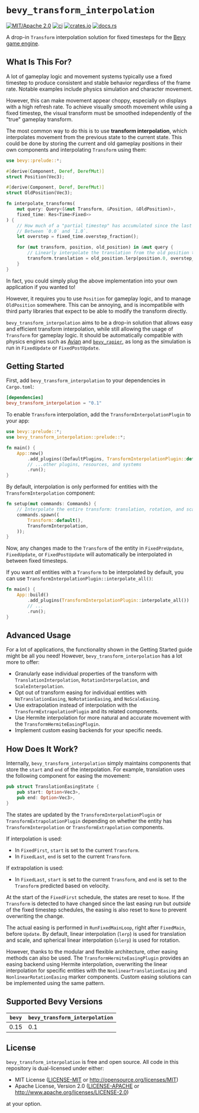 # `bevy_transform_interpolation`

[![MIT/Apache 2.0](https://img.shields.io/badge/license-MIT%2FApache-blue.svg)](https://github.com/Jondolf/bevy_transform_interpolation#license)
[![ci](https://github.com/Jondolf/bevy_transform_interpolation/actions/workflows/ci.yml/badge.svg?branch=main)](https://github.com/Jondolf/bevy_transform_interpolation/actions/workflows/ci.yml)
[![crates.io](https://img.shields.io/crates/v/bevy_transform_interpolation?label=crates.io)](https://crates.io/crates/bevy_transform_interpolation)
[![docs.rs](https://img.shields.io/docsrs/bevy_transform_interpolation?label=docs.rs)](https://docs.rs/bevy_transform_interpolation)

A drop-in `Transform` interpolation solution for fixed timesteps for the [Bevy game engine](https://bevyengine.org).

## What Is This For?

A lot of gameplay logic and movement systems typically use a fixed timestep to produce consistent and stable behavior
regardless of the frame rate. Notable examples include physics simulation and character movement.

However, this can make movement appear choppy, especially on displays with a high refresh rate.
To achieve visually smooth movement while using a fixed timestep, the visual transform must be smoothed
independently of the "true" gameplay transform.

The most common way to do this is to use **transform interpolation**, which interpolates movement from the previous
state to the current state. This could be done by storing the current and old gameplay positions in their own components
and interpolating `Transform` using them:

```rust
use bevy::prelude::*;

#[derive(Component, Deref, DerefMut)]
struct Position(Vec3);

#[derive(Component, Deref, DerefMut)]
struct OldPosition(Vec3);

fn interpolate_transforms(
    mut query: Query<(&mut Transform, &Position, &OldPosition)>,
    fixed_time: Res<Time<Fixed>>
) {
    // How much of a "partial timestep" has accumulated since the last fixed timestep run.
    // Between `0.0` and `1.0`.
    let overstep = fixed_time.overstep_fraction();

    for (mut transform, position, old_position) in &mut query {
        // Linearly interpolate the translation from the old position to the current one.
        transform.translation = old_position.lerp(position.0, overstep_fraction);
    }
}
```

In fact, you could simply plug the above implementation into your own application if you wanted to!

However, it requires you to use `Position` for gameplay logic, and to manage `OldPosition` somewhere.
This can be annoying, and is incompatibile with third party libraries that expect to be able to modify
the transform directly.

`bevy_transform_interpolation` aims to be a drop-in solution that allows easy and efficient transform interpolation,
while still allowing the usage of `Transform` for gameplay logic. It should be automatically compatible with physics engines
such as [Avian](https://github.com/Jondolf/avian) and [`bevy_rapier`](https://github.com/dimforge/bevy_rapier), as long as
the simulation is run in `FixedUpdate` or `FixedPostUpdate`.

## Getting Started

First, add `bevy_transform_interpolation` to your dependencies in `Cargo.toml`:

```toml
[dependencies]
bevy_transform_interpolation = "0.1"
```

To enable `Transform` interpolation, add the `TransformInterpolationPlugin` to your app:

```rust
use bevy::prelude::*;
use bevy_transform_interpolation::prelude::*;

fn main() {
    App::new()
        .add_plugins((DefaultPlugins, TransformInterpolationPlugin::default()))
        // ...other plugins, resources, and systems
        .run();
}
```

By default, interpolation is only performed for entities with the `TransformInterpolation` component:

```rust
fn setup(mut commands: Commands) {
    // Interpolate the entire transform: translation, rotation, and scale.
    commands.spawn((
        Transform::default(),
        TransformInterpolation,
    ));
}
```

Now, any changes made to the `Transform` of the entity in `FixedPreUpdate`, `FixedUpdate`, or `FixedPostUpdate`
will automatically be interpolated in between fixed timesteps.

If you want *all* entities with a `Transform` to be interpolated by default, you can use
`TransformInterpolationPlugin::interpolate_all()`:

```rust
fn main() {
    App::build()
        .add_plugins(TransformInterpolationPlugin::interpolate_all())
        // ...
        .run();
}
```

## Advanced Usage

For a lot of applications, the functionality shown in the Getting Started guide might be all you need!
However, `bevy_transform_interpolation` has a lot more to offer:

- Granularly ease individual properties of the transform with `TranslationInterpolation`, `RotationInterpolation`, and `ScaleInterpolation`.
- Opt out of transform easing for individual entities with `NoTranslationEasing`, `NoRotationEasing`, and `NoScaleEasing`.
- Use extrapolation instead of interpolation with the `TransformExtrapolationPlugin` and its related components.
- Use Hermite interpolation for more natural and accurate movement with the `TransformHermiteEasingPlugin`.
- Implement custom easing backends for your specific needs.

## How Does It Work?

Internally, `bevy_transform_interpolation` simply maintains components that store the `start` and `end` of the interpolation.
For example, translation uses the following component for easing the movement:

```rust
pub struct TranslationEasingState {
    pub start: Option<Vec3>,
    pub end: Option<Vec3>,
}
```

The states are updated by the `TransformInterpolationPlugin` or `TransformExtrapolationPlugin`
depending on whether the entity has `TransformInterpolation` or `TransformExtrapolation` components.

If interpolation is used:

- In `FixedFirst`, `start` is set to the current `Transform`.
- In `FixedLast`, `end` is set to the current `Transform`.

If extrapolation is used:

- In `FixedLast`, `start` is set to the current `Transform`, and `end` is set to the `Transform` predicted based on velocity.

At the start of the `FixedFirst` schedule, the states are reset to `None`. If the `Transform` is detected to have changed
since the last easing run but *outside* of the fixed timestep schedules, the easing is also reset to `None` to prevent overwriting the change.

The actual easing is performed in `RunFixedMainLoop`, right after `FixedMain`, before `Update`.
By default, linear interpolation (`lerp`) is used for translation and scale, and spherical linear interpolation (`slerp`)
is used for rotation.

However, thanks to the modular and flexible architecture, other easing methods can also be used.
The `TransformHermiteEasingPlugin` provides an easing backend using Hermite interpolation,
overwriting the linear interpolation for specific entities with the `NonlinearTranslationEasing`
and `NonlinearRotationEasing` marker components. Custom easing solutions can be implemented using the same pattern.

## Supported Bevy Versions

| `bevy` | `bevy_transform_interpolation` |
| ------ | ------------------------------ |
| 0.15   | 0.1                            |

## License

`bevy_transform_interpolation` is free and open source. All code in this repository is dual-licensed under either:

- MIT License ([LICENSE-MIT](/LICENSE-MIT) or <http://opensource.org/licenses/MIT>)
- Apache License, Version 2.0 ([LICENSE-APACHE](/LICENSE-APACHE) or <http://www.apache.org/licenses/LICENSE-2.0>)

at your option.
